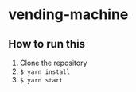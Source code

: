# vending-machine
## How to run this
1. Clone the repository
2. ```$ yarn install```
3. ```$ yarn start```
